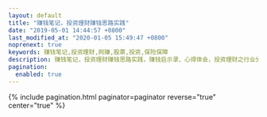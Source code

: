 ```yaml
---
layout: default 
title: "赚钱笔记，投资理财赚钱思路实践"
date: "2019-05-01 14:44:57 +0800"
last_modified_at: "2020-01-05 15:49:47 +0800"
noprenext: true
keywords: 赚钱笔记,投资理财,网赚,股票,投资,保险保障
description: 赚钱笔记，投资理财赚钱思路实践，赚钱启示录、心得体会，投资理财之行业分析、上市公司分析，保险保障产品对比分析
pagination:
  enabled: true
---
```


{% include pagination.html paginator=paginator reverse="true" center="true" %}
